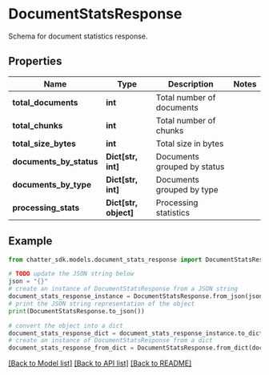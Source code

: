 # DocumentStatsResponse

Schema for document statistics response.

## Properties

Name | Type | Description | Notes
------------ | ------------- | ------------- | -------------
**total_documents** | **int** | Total number of documents | 
**total_chunks** | **int** | Total number of chunks | 
**total_size_bytes** | **int** | Total size in bytes | 
**documents_by_status** | **Dict[str, int]** | Documents grouped by status | 
**documents_by_type** | **Dict[str, int]** | Documents grouped by type | 
**processing_stats** | **Dict[str, object]** | Processing statistics | 

## Example

```python
from chatter_sdk.models.document_stats_response import DocumentStatsResponse

# TODO update the JSON string below
json = "{}"
# create an instance of DocumentStatsResponse from a JSON string
document_stats_response_instance = DocumentStatsResponse.from_json(json)
# print the JSON string representation of the object
print(DocumentStatsResponse.to_json())

# convert the object into a dict
document_stats_response_dict = document_stats_response_instance.to_dict()
# create an instance of DocumentStatsResponse from a dict
document_stats_response_from_dict = DocumentStatsResponse.from_dict(document_stats_response_dict)
```
[[Back to Model list]](../README.md#documentation-for-models) [[Back to API list]](../README.md#documentation-for-api-endpoints) [[Back to README]](../README.md)


